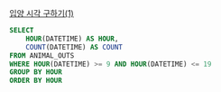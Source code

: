 [입양 시각 구하기(1)](https://school.programmers.co.kr/learn/courses/30/lessons/59412)

```sql
SELECT 
    HOUR(DATETIME) AS HOUR,
    COUNT(DATETIME) AS COUNT
FROM ANIMAL_OUTS
WHERE HOUR(DATETIME) >= 9 AND HOUR(DATETIME) <= 19
GROUP BY HOUR
ORDER BY HOUR
```
